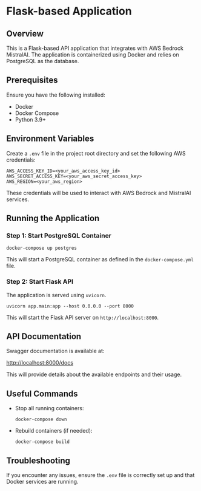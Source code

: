 # Flask-based Application

## Overview
This is a Flask-based API application that integrates with AWS Bedrock MistralAI. The application is containerized using Docker and relies on PostgreSQL as the database.

## Prerequisites
Ensure you have the following installed:
- Docker
- Docker Compose
- Python 3.9+

## Environment Variables
Create a `.env` file in the project root directory and set the following AWS credentials:

```
AWS_ACCESS_KEY_ID=<your_aws_access_key_id>
AWS_SECRET_ACCESS_KEY=<your_aws_secret_access_key>
AWS_REGION=<your_aws_region>
```

These credentials will be used to interact with AWS Bedrock and MistralAI services.

## Running the Application

### Step 1: Start PostgreSQL Container
```
docker-compose up postgres
```

This will start a PostgreSQL container as defined in the `docker-compose.yml` file.

### Step 2: Start Flask API
The application is served using `uvicorn`.

```
uvicorn app.main:app --host 0.0.0.0 --port 8000
```

This will start the Flask API server on `http://localhost:8000`.

## API Documentation
Swagger documentation is available at:

[http://localhost:8000/docs](http://localhost:8000/docs)

This will provide details about the available endpoints and their usage.

## Useful Commands
- Stop all running containers:
  ```
  docker-compose down
  ```
- Rebuild containers (if needed):
  ```
  docker-compose build
  ```

## Troubleshooting
If you encounter any issues, ensure the `.env` file is correctly set up and that Docker services are running.

